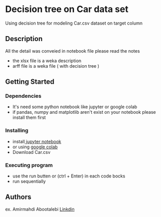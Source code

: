 # Decision tree on Car data set

Using decision tree for modeling Car.csv dataset on target column 

## Description

All the detail was conveied in notebook file please read the notes

* the xlsx file is a weka description
* arff file is a weka file ( with decision tree )

## Getting Started

### Dependencies

* It's need some python notebook like jupyter or google colab
* if pandas, numpy and matplotlib aren't exist on your notebook please install them first

### Installing

* install<a href="https://jupyter.org/"> jupyter notebook</a>
* or using <a href="https://colab.research.google.com/">google colab</a>
* Download Car.csv  

### Executing program

* use the run butten or (ctrl + Enter) in each code bocks
* run sequentially

## Authors

ex. Amirmahdi Abootalebi [Linkdin](https://www.linkedin.com/in/amirmahdi-abootalebi/)
